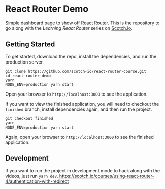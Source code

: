 # React Router Demo

Simple dashboard page to show off React Router. This is the repository to go along with the _Learning React Router_ series on [Scotch.io](https://scotch.io).

## Getting Started

To get started, download the repo, install the dependencies, and run the production server.

```
git clone https://github.com/scotch-io/react-router-course.git
cd react-router-demo
yarn
NODE_ENV=production yarn start
```

Open your browser to `http://localhost:3000` to see the application.

If you want to view the finished application, you will need to checkout the `finished` branch, install dependencies again, and then run the project.

```
git checkout finished
yarn
NODE_ENV=production yarn start
```

Again, open your browser to `http://localhost:3000` to see the finished application.

## Development

If you want to run the project in development mode to hack along with the videos, just run `yarn dev`.
https://scotch.io/courses/using-react-router-4/authentication-with-redirect